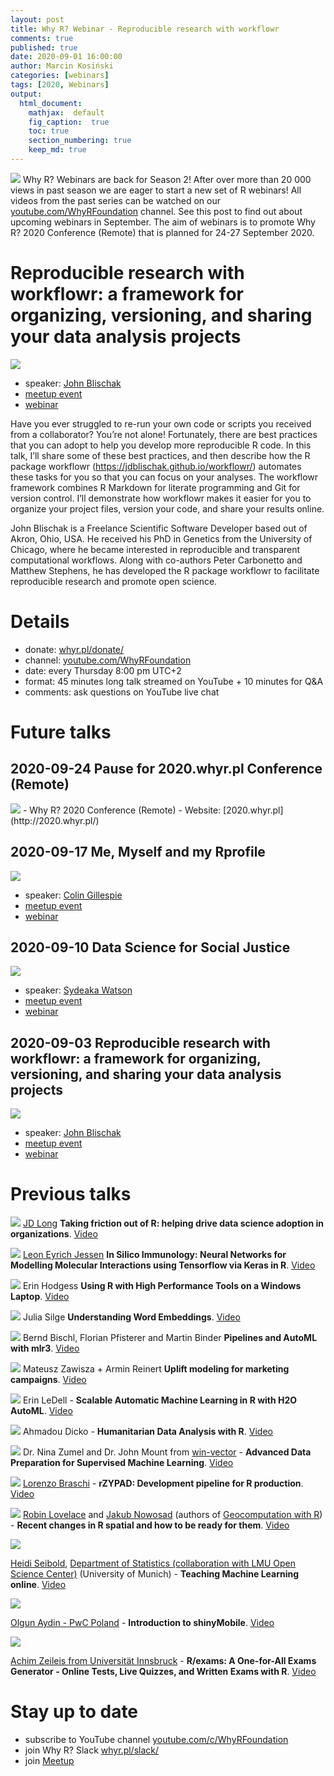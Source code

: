 ```yaml
---
layout: post
title: Why R? Webinar - Reproducible research with workflowr
comments: true
published: true
date: 2020-09-01 16:00:00
author: Marcin Kosiński
categories: [webinars]
tags: [2020, Webinars]
output:
  html_document:
    mathjax:  default
    fig_caption:  true
    toc: true
    section_numbering: true
    keep_md: true
---
```


<img src="/foundation/images/fulls/webinars/webinars.jpg" class="fit image"> Why R? Webinars are back for Season 2! After over more than 20 000 views in past season we are eager to start a new set of R webinars! All videos from the past series can be watched on our [youtube.com/WhyRFoundation](https://www.youtube.com/c/WhyRFoundation) channel. See this post to find out about upcoming webinars in September. The aim of webinars is to promote Why R? 2020 Conference (Remote) that is planned for 24-27 September 2020.

# Reproducible research with workflowr: a framework for organizing, versioning, and sharing your data analysis projects

<img src="/foundation/images/fulls/webinars/john.jpg" class="fit image">

- speaker: [John Blischak](https://jdblischak.com/)
- [meetup event](https://www.meetup.com/Spotkania-Entuzjastow-R-Warsaw-R-Users-Group-Meetup/events/272697194/)
- [webinar](https://youtu.be/3yX73UBN2SU)

Have you ever struggled to re-run your own code or scripts you received from a collaborator? You’re not alone! Fortunately, there are best practices that you can adopt to help you develop more reproducible R code. In this talk, I’ll share some of these best practices, and then describe how the R package workflowr (https://jdblischak.github.io/workflowr/) automates these tasks for you so that you can focus on your analyses. The workflowr framework combines R Markdown for literate programming and Git for version control. I’ll demonstrate how workflowr makes it easier for you to organize your project files, version your code, and share your results online.

John Blischak is a Freelance Scientific Software Developer based out of Akron, Ohio, USA. He received his PhD in Genetics from the University of Chicago, where he became interested in reproducible and transparent computational workflows. Along with co-authors Peter Carbonetto and Matthew Stephens, he has developed the R package workflowr to facilitate reproducible research and promote open science.

# Details

- donate: [whyr.pl/donate/](https://whyr.pl/donate/)
- channel: [youtube.com/WhyRFoundation](https://www.youtube.com/c/WhyRFoundation)
- date: every Thursday 8:00 pm UTC+2
- format: 45 minutes long talk streamed on YouTube + 10 minutes for Q&A 
- comments: ask questions on YouTube live chat

# Future talks

## 2020-09-24 Pause for 2020.whyr.pl Conference (Remote)

<img src="/foundation/images/fulls/whyr2020/updated_cover2020_small.jpg" class="fit image">
- Why R? 2020 Conference (Remote)
- Website: [2020.whyr.pl](http://2020.whyr.pl/)

## 2020-09-17 Me, Myself and my Rprofile

<img src="/foundation/images/fulls/webinars/colin.jpg" class="fit image">

- speaker: [Colin Gillespie](https://www.jumpingrivers.com/)
- [meetup event](https://www.meetup.com/Spotkania-Entuzjastow-R-Warsaw-R-Users-Group-Meetup/events/272697229/)
- [webinar](https://youtu.be/2rWi2KVcyjg)

## 2020-09-10 Data Science for Social Justice

<img src="/foundation/images/fulls/webinars/sydeaka.jpg" class="fit image">

- speaker: [Sydeaka Watson](https://www.sydeaka.com/)
- [meetup event](https://www.meetup.com/Spotkania-Entuzjastow-R-Warsaw-R-Users-Group-Meetup/events/272697218/)
- [webinar](https://youtu.be/hul0cOBgqPQ)

## 2020-09-03 Reproducible research with workflowr: a framework for organizing, versioning, and sharing your data analysis projects

<img src="/foundation/images/fulls/webinars/john.jpg" class="fit image">

- speaker: [John Blischak](https://jdblischak.com/)
- [meetup event](https://www.meetup.com/Spotkania-Entuzjastow-R-Warsaw-R-Users-Group-Meetup/events/272697194/)
- [webinar](https://youtu.be/3yX73UBN2SU)

# Previous talks

<img src="/foundation/images/fulls/webinars/jdlong.jpg" class="fit image"> [JD Long](https://rstudio.com/speakers/jd-long/) **Taking friction out of R: helping drive data science adoption in organizations**. [Video](https://youtu.be/4OKFY9tH0Bw)

<img src="/foundation/images/fulls/webinars/leon.jpg" class="fit image"> [Leon Eyrich Jessen](https://twitter.com/jessenleon) **In Silico Immunology: Neural Networks for Modelling Molecular Interactions using Tensorflow via Keras in R**. [Video](https://youtu.be/ApGL2gBPHY4)

<img src="/foundation/images/fulls/webinars/erin_h.jpg" class="fit image"> Erin Hodgess **Using R with High Performance Tools on a Windows Laptop**. [Video](https://youtu.be/vPDDpwGfvLc)

<img src="/foundation/images/fulls/webinars/julia.jpg" class="fit image"> Julia Silge **Understanding Word Embeddings**. [Video](https://youtu.be/ke03DGvT8uU)

<img src="/foundation/images/fulls/webinars/mlr.jpg" class="fit image"> Bernd Bischl, Florian Pfisterer and Martin Binder **Pipelines and AutoML with mlr3**. [Video](https://www.youtube.com/watch?v=4r8K3GO5wk4)

<img src="/foundation/images/fulls/webinars/mck.jpg" class="fit image"> Mateusz Zawisza +  Armin Reinert **Uplift modeling for marketing campaigns**. [Video](https://youtu.be/mZCBBGlQWcE)

<img src="/foundation/images/fulls/webinars/erin.jpg" class="fit image"> Erin LeDell - **Scalable Automatic Machine Learning in R with H2O AutoML**. [Video](https://www.youtube.com/watch?v=DjzKTeIIxOY)

<img src="/foundation/images/fulls/webinars/dicko.jpg" class="fit image"> Ahmadou Dicko - **Humanitarian Data Analysis with R**. [Video](https://www.youtube.com/watch?v=V3UX9ml0o6o)

<img src="/foundation/images/fulls/webinars/nina.jpg" class="fit image"> Dr. Nina Zumel and Dr. John Mount from [win-vector](http://www.win-vector.com/) - **Advanced Data Preparation for Supervised Machine Learning**. [Video](https://youtu.be/sniHkkrAsOc)

<img src="/foundation/images/fulls/webinars/lorenzo.jpg" class="fit image"> [Lorenzo Braschi]() - **rZYPAD: Development pipeline for R production**. [Video](https://youtu.be/YyG8E1DdhX0)

<img src="/foundation/images/fulls/webinars/spatial.jpg" class="fit image"> [Robin Lovelace](https://twitter.com/robinlovelace) and [Jakub Nowosad](https://twitter.com/jakub_nowosad) (authors of [Geocomputation with R](https://geocompr.robinlovelace.net/)) - **Recent changes in R spatial and how to be ready for them**. [Video](https://youtu.be/Va0STgco7-4)

<img src="/foundation/images/fulls/webinars/heidi.jpg" class="fit image">

[Heidi Seibold](https://www.researchgate.net/profile/Heidi_Seibold), [Department of Statistics (collaboration with LMU Open Science Center)](https://statsatlmu.tumblr.com/) (University of Munich) - **Teaching Machine Learning online**. [Video](https://www.youtube.com/watch?v=jPQJTVa-GsQ)

<img src="/foundation/images/fulls/webinars/olgun.jpg" class="fit image">

[Olgun Aydin - PwC Poland](https://www.linkedin.com/in/olgun-aydin/) - **Introduction to shinyMobile**. [Video](https://www.youtube.com/watch?v=TJsu0S9_WY4)

<img src="/foundation/images/fulls/webinars/achim.jpg" class="fit image">

[Achim Zeileis from Universität Innsbruck](https://eeecon.uibk.ac.at/~zeileis/) - **R/exams: A One-for-All Exams Generator - Online Tests, Live Quizzes, and Written Exams with R**. [Video](https://www.youtube.com/watch?v=PnyCR7q4P4Q)


# Stay up to date

- subscribe to YouTube channel [youtube.com/c/WhyRFoundation](https://www.youtube.com/c/WhyRFoundation)
- join Why R? Slack [whyr.pl/slack/](http://whyr.pl/slack/)
- join [Meetup](https://www.meetup.com/Spotkania-Entuzjastow-R-Warsaw-R-Users-Group-Meetup/events/269589118/)
